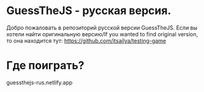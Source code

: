 # GuessTheJS - русская версия.
Добро пожаловать в репозиторий русской версии GuessTheJS.
Если вы хотели найти оригинальную версию/If you wanted to find original version, то она находится тут: https://github.com/itsailya/testing-game
# Где поиграть?
guessthejs-rus.netlify.app

